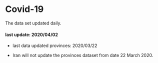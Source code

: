 # Covid-19

The data set updated daily.

#### last update: 2020/04/02

* last data updated provinces: 2020/03/22 

* Iran will not update the provinces dataset from date 22 March 2020.
